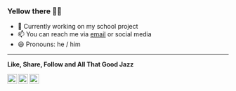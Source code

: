 <!-- Search https://cdn.jsdelivr.net/npm/simple-icons@v3/icons for icons -->

<!-- 
<img align="right" src="https://raw.githubusercontent.com/itsmordecai/itsmordecai/master/assets/images/seat-in-mobile.svg" height="350px" width="300px">
-->

### Yellow there 👋😂

- 🔭 Currently working on my school project
- 📫 You can reach me via [email] or social media
- 😄 Pronouns: he / him

<!--
- 🌱 I’m currently learning Flutter
- 💬 Coming soon: Update to my portfolio
- ⚡ Find my blog on anything cars / motorsport at [Drive Talks]
- 🤔 I’m looking for help with ...
- 💬 Ask me about ...
- ⚡ Fun fact: ...
-->

---

**Like, Share, Follow and All That Good Jazz**

[<img align="left" alt="Mordecai K. | Twitter" width="22px" src="https://cdn.jsdelivr.net/npm/simple-icons@v3/icons/twitter.svg" />][twitter]
[<img align="left" alt="Mordecai K. | Twitter" width="22px" src="https://cdn.jsdelivr.net/npm/simple-icons@v3/icons/instagram.svg" />][instagram]
[<img align="left" alt="Mordecai K. | LinkedIn" width="22px" src="https://cdn.jsdelivr.net/npm/simple-icons@v3/icons/linkedin.svg" />][linkedin]
<br>

<!-- 
---

<img align="left" alt="Mordecai's GitHub Stats" src="https://github-readme-stats.vercel.app/api?username=itsmordecai&show_icons=true&hide_border=true">

 -->

[instagram]: https://instagram.com/itsmordecai_
[twitter]: https://twitter.com/itsmordecai_
[linkedin]: https://www.linkedin.com/in/itsmordecai
[email]: mailto:***REMOVED***
[Drive Talks]: https://drivetalks.car.blog
